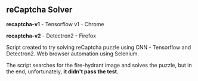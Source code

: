## reCaptcha Solver
**recaptcha-v1** - Tensorflow v1 - Chrome

**recaptcha-v2** - Detectron2 - Firefox

Script created to try solving reCaptcha puzzle using CNN - Tensorflow and Detectron2.
Web browser automation using Selenium.

The script searches for the fire-hydrant image and solves the puzzle, but in the end, unfortunately, **it didn't pass the test**.

